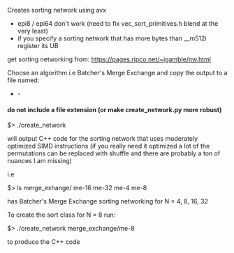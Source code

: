 Creates sorting network using avx
- epi8 / epi64 don't work (need to fix vec_sort_primitives.h blend at the very least)
- if you specify a sorting network that has more bytes than __m512i register its UB

get sorting networking from: https://pages.ripco.net/~jgamble/nw.html

Choose an algorithm i.e Batcher's Merge Exchange and copy the output to a file named:

- <anything without a dash>-<N>

#### do not include a file extension (or make create_network.py more robust)

$> ./create_network <your file>

will output C++ code for the sorting network that uses moderately optimized SIMD instructions (if you really need it optimized a lot of the permutations can be replaced with shuffle and there are probably a ton of nuances I am missing)

i.e

$> ls merge_exhange/
me-16  me-32  me-4  me-8

has Batcher's Merge Exchange sorting networking for N = 4, 8, 16, 32

To create the sort class for N = 8 run:

$> ./create_network merge_exchange/me-8 

to produce the C++ code




